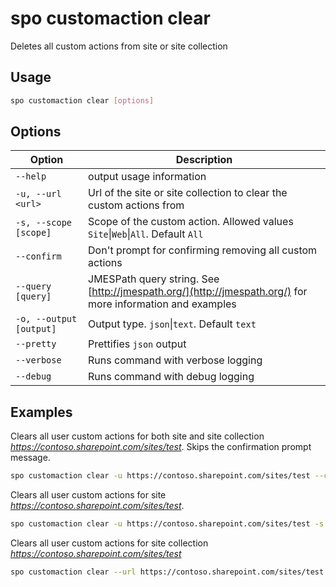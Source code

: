 # spo customaction clear

Deletes all custom actions from site or site collection

## Usage

```sh
spo customaction clear [options]
```

## Options

Option|Description
------|-----------
`--help`|output usage information
`-u, --url <url>`|Url of the site or site collection to clear the custom actions from
`-s, --scope [scope]`|Scope of the custom action. Allowed values `Site`&#x7c;`Web`&#x7c;`All`. Default `All`
`--confirm`|Don't prompt for confirming removing all custom actions
`--query [query]`|JMESPath query string. See [http://jmespath.org/](http://jmespath.org/) for more information and examples
`-o, --output [output]`|Output type. `json`&#x7c;`text`. Default `text`
`--pretty`|Prettifies `json` output
`--verbose`|Runs command with verbose logging
`--debug`|Runs command with debug logging

## Examples

Clears all user custom actions for both site and site collection _https://contoso.sharepoint.com/sites/test_.
Skips the confirmation prompt message.

```sh
spo customaction clear -u https://contoso.sharepoint.com/sites/test --confirm
```

Clears all user custom actions for site _https://contoso.sharepoint.com/sites/test_. 

```sh
spo customaction clear -u https://contoso.sharepoint.com/sites/test -s Web
```

Clears all user custom actions for site collection _https://contoso.sharepoint.com/sites/test_

```sh
spo customaction clear --url https://contoso.sharepoint.com/sites/test --scope Site
```